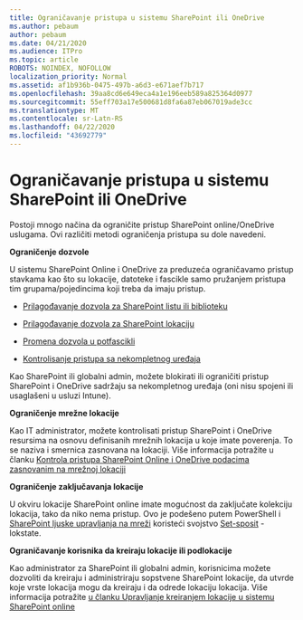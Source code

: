 ```yaml
---
title: Ograničavanje pristupa u sistemu SharePoint ili OneDrive
ms.author: pebaum
author: pebaum
ms.date: 04/21/2020
ms.audience: ITPro
ms.topic: article
ROBOTS: NOINDEX, NOFOLLOW
localization_priority: Normal
ms.assetid: af1b936b-0475-497b-a6d3-e671aef7b717
ms.openlocfilehash: 39aa8cd6e649eca4a1e196eeb589a825364d0977
ms.sourcegitcommit: 55eff703a17e500681d8fa6a87eb067019ade3cc
ms.translationtype: MT
ms.contentlocale: sr-Latn-RS
ms.lasthandoff: 04/22/2020
ms.locfileid: "43692779"
---
```

# <a name="restrict-access-in-sharepoint-or-onedrive"></a>Ograničavanje pristupa u sistemu SharePoint ili OneDrive

Postoji mnogo načina da ograničite pristup SharePoint online/OneDrive uslugama. Ovi različiti metodi ograničenja pristupa su dole navedeni. 

**Ograničenje dozvole**

U sistemu SharePoint Online i OneDrive za preduzeća ograničavamo pristup stavkama kao što su lokacije, datoteke i fascikle samo pružanjem pristupa tim grupama/pojedincima koji treba da imaju pristup.

- [Prilagođavanje dozvola za SharePoint listu ili biblioteku](https://support.office.com/article/Customize-permissions-for-a-SharePoint-list-or-library-02d770f3-59eb-4910-a608-5f84cc297782)

- [Prilagođavanje dozvola za SharePoint lokaciju](https://docs.microsoft.com/sharepoint/customize-sharepoint-site-permissions)

- [Promena dozvola u potfascikli](https://support.office.com/article/Change-the-permissions-on-a-subfolder-5427BD7C-F20A-4F75-8CF2-5359DD45A1A6)

- [Kontrolisanje pristupa sa nekompletnog uređaja](https://docs.microsoft.com/sharepoint/control-access-from-unmanaged-devices)

Kao SharePoint ili globalni admin, možete blokirati ili ograničiti pristup SharePoint i OneDrive sadržaju sa nekompletnog uređaja (oni nisu spojeni ili usaglašeni u usluzi Intune).

**Ograničenje mrežne lokacije**

Kao IT administrator, možete kontrolisati pristup SharePoint i OneDrive resursima na osnovu definisanih mrežnih lokacija u koje imate poverenja. To se naziva i smernica zasnovana na lokaciji. Više informacija potražite u članku [Kontrola pristupa SharePoint Online i OneDrive podacima zasnovanim na mrežnoj lokaciji](https://docs.microsoft.com/sharepoint/control-access-based-on-network-location)

**Ograničenje zaključavanja lokacije** 

U okviru lokacije SharePoint online imate mogućnost da zaključate kolekciju lokacija, tako da niko nema pristup. Ovo je podešeno putem PowerShell i [SharePoint ljuske upravljanja na mreži](https://docs.microsoft.com/powershell/sharepoint/sharepoint-online/connect-sharepoint-online?view=sharepoint-ps) koristeći svojstvo [Set-sposit](https://docs.microsoft.com/powershell/module/sharepoint-online/set-sposite?view=sharepoint-ps) -lokstate.

**Ograničavanje korisnika da kreiraju lokacije ili podlokacije**

Kao administrator za SharePoint ili globalni admin, korisnicima možete dozvoliti da kreiraju i administriraju sopstvene SharePoint lokacije, da utvrde koje vrste lokacija mogu da kreiraju i da odrede lokaciju lokacija. Više informacija potražite [u članku Upravljanje kreiranjem lokacije u sistemu SharePoint online](https://docs.microsoft.com/sharepoint/manage-site-creation)

